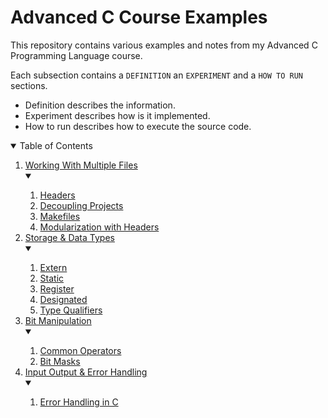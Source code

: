# Advanced C Course Examples

This repository contains various examples and notes from my Advanced C Programming
Language course.

Each subsection contains a `DEFINITION` an `EXPERIMENT` and a `HOW TO RUN` sections.

- Definition describes the information.
- Experiment describes how is it implemented.
- How to run describes how to execute the source code.

<details open="open">
  <summary>Table of Contents</summary>
  <ol>
    <li><a href="1_working_with_multiple_files">Working With Multiple Files</a></li>
        <details open>
            <summary> </summary>
            <ol>
                <li><a href="1_working_with_multiple_files/1_headers">Headers</a></li>
                <li><a href="1_working_with_multiple_files/2_dividing_projects">
                Decoupling Projects</a></li>
                <li><a href="1_working_with_multiple_files/3_makefile">Makefiles</a></li>
                <li><a href="1_working_with_multiple_files/4_modularization_with_headers">
                Modularization with Headers</a></li>
            </ol>
        </details>
    <li><a href="2_storage_and_data_types">Storage & Data Types</a></li>
     <details open>
        <summary> </summary>
        <ol>
            <li><a href="2_storage_and_data_types/1_extern">Extern</a></li>
            <li><a href="2_storage_and_data_types/2_static">Static</a></li>
            <li><a href="2_storage_and_data_types/3_register">Register</a></li>
            <li><a href="2_storage_and_data_types/4_designated_initializers">Designated
            <li><a href="2_storage_and_data_types/5_type_qualifiers">Type
            Qualifiers</a></li>
        </ol>
    </details>
    <li><a href="3_bit_manipulation">Bit Manipulation</a></li>
     <details open>
        <summary> </summary>
        <ol>
            <li><a href="3_bit_manipulation/1_binary_decimal">Common Operators</a></li>
            <li><a href="3_bit_manipulation/2_bitmask">Bit Masks</a></li>
        </ol>
    </details>
    <li><a href="4_io_and_errors">Input Output & Error Handling</a></li>
     <details open>
        <summary> </summary>
        <ol>
            <li><a href="4_io_and_errors/1_error_handling">Error Handling in C</a></li>
        </ol>
    </details>

  </ol>
</details>
